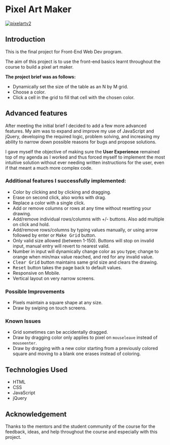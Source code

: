 # Pixel Art Maker
[![pixelartv2](https://user-images.githubusercontent.com/29199184/34966797-c388af26-fa5e-11e7-9262-38dea639aecd.gif)](https://syknapse.github.io/Pixel-art-maker/ "Go to project site, and draw something!")

## Introduction

This is the final project for Front-End Web Dev program.

The aim of this project is to use the front-end basics learnt throughout the course to build a pixel art maker.

**The project brief was as follows:**

+ Dynamically set the size of the table as an N by M grid.
+ Choose a color.
+ Click a cell in the grid to fill that cell with the chosen color.

## Advanced features

After meeting the initial brief I decided to add a few more advanced features. My aim was to expand and improve my use of JavaScript and jQuery, developing the required logic, problem solving, and increasing my ability to narrow down possible reasons for bugs and propose solutions.

I gave myself the objective of making sure the **User Experience** remained top of my agenda as I worked and thus forced myself to implement the most intuitive solution without ever needing written instructions for the user, even if that meant a much more complex code.

### Additional features I successfully implemented:

+ Color by clicking and by clicking and dragging.
+ Erase on second click, also works with drag.
+ Replace a color with a single click.
+ Add or remove columns or rows at any time without resetting your drawing.
+ Add/remove individual rows/columns with +/- buttons. Also add multiple on click and hold.
+ Add/remove rows/columns by typing values manually, or using arrow followed by enter or <kbd>Make Grid</kbd> button.
+ Only valid size allowed (between 1-150). Buttons will stop on invalid input, manual entry will revert to nearest valid.
+ Number in input will dynamically change color as you type; change to orange when min/max value reached, and red for any invalid value.
+ <kbd>Clear Grid</kbd> button maintains same grid size and clears the drawing.
+ <kbd>Reset</kbd> button takes the page back to default values.
+ Responsive on Mobile.
+ Vertical layout on very narrow screens.

### Possible Improvements

+ Pixels maintain a square shape at any size.
+ Draw by swiping on touch screens.

### Known Issues

+ Grid sometimes can be accidentally dragged.
+ Draw by dragging color only applies to pixel on `mouseleave` instead of `mouseenter`.
+ Draw by dragging with a new color starting from a previously colored square and moving to a blank one erases instead of coloring.

## Technologies Used

+ HTML
+ CSS
+ JavaScript
+ jQuery

## Acknowledgement

Thanks to the mentors and the student community of the course for the feedback, ideas, and help throughout the course and especially with this project.
